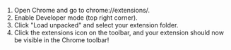 1. Open Chrome and go to chrome://extensions/.
2. Enable Developer mode (top right corner).
3. Click "Load unpacked" and select your extension folder.
4. Click the extensions icon on the toolbar, and your extension should now be visible in the Chrome toolbar!
